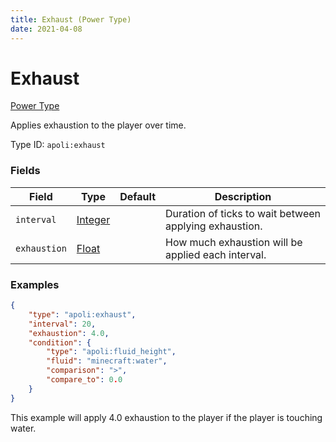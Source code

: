 ```yaml
---
title: Exhaust (Power Type)
date: 2021-04-08
---
```


# Exhaust

[Power Type](../power_types.md)

Applies exhaustion to the player over time.

Type ID: `apoli:exhaust`

### Fields

Field        | Type                                | Default | Description
-------------|-------------------------------------|---------|------------
`interval`   | [Integer](../data_types/integer.md) |         | Duration of ticks to wait between applying exhaustion.
`exhaustion` | [Float](../data_types/float.md)     |         | How much exhaustion will be applied each interval.

### Examples

```json
{
	"type": "apoli:exhaust",
	"interval": 20,
	"exhaustion": 4.0,
	"condition": {
		"type": "apoli:fluid_height",
		"fluid": "minecraft:water",
		"comparison": ">",
		"compare_to": 0.0
	}
}
```

This example will apply 4.0 exhaustion to the player if the player is touching water.
